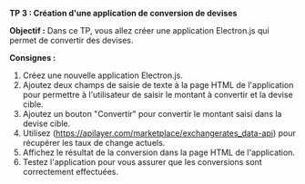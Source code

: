 **TP 3 : Création d'une application de conversion de devises**

**Objectif :** Dans ce TP, vous allez créer une application Electron.js qui permet de convertir des devises.

**Consignes :**

1. Créez une nouvelle application Electron.js.
2. Ajoutez deux champs de saisie de texte à la page HTML de l'application pour permettre à l'utilisateur de saisir le montant à convertir et la devise cible.
3. Ajoutez un bouton "Convertir" pour convertir le montant saisi dans la devise cible.
4. Utilisez (https://apilayer.com/marketplace/exchangerates_data-api) pour récupérer les taux de change actuels.
5. Affichez le résultat de la conversion dans la page HTML de l'application.
6. Testez l'application pour vous assurer que les conversions sont correctement effectuées.